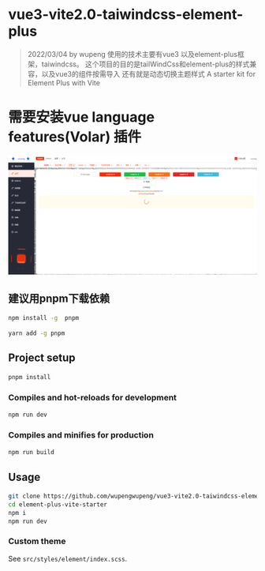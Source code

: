 # vue3-vite2.0-taiwindcss-element-plus
> 2022/03/04 by wupeng
> 使用的技术主要有vue3 以及element-plus框架，taiwindcss。 
> 这个项目的目的是tailWindCss和element-plus的样式兼容，以及vue3的组件按需导入
> 还有就是动态切换主题样式
> A starter kit for Element Plus with Vite
# 需要安装vue language features(Volar) 插件
<img width="800" alt="Element Plus" src="./src/assets/vue3-vite.png">

## 建议用pnpm下载依赖
```bash
npm install -g  pnpm  
```

```bash
yarn add -g pnpm
```

## Project setup

```bash
pnpm install
```

### Compiles and hot-reloads for development

```bash
npm run dev
```

### Compiles and minifies for production

```bash
npm run build
```

## Usage

```bash
git clone https://github.com/wupengwupeng/vue3-vite2.0-taiwindcss-element-plus.git
cd element-plus-vite-starter
npm i
npm run dev
```

### Custom theme

See `src/styles/element/index.scss`.
